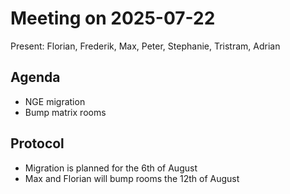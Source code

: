 # Meeting on 2025-07-22
Present: Florian, Frederik, Max, Peter, Stephanie, Tristram, Adrian

## Agenda

* NGE migration
* Bump matrix rooms

## Protocol

* Migration is planned for the 6th of August
* Max and Florian will bump rooms the 12th of August
